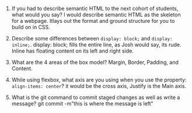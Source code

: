 1. If you had to describe semantic HTML to the next cohort of students, what would you say?
I would describe semantic HTML as the skeleton for a webpage. Itlays out the format and ground structure for you to build on in CSS.

2. Describe some differences between ```display: block;``` and ```display: inline;```.
 display: block; fills the entire line, as Josh would say, its rude. Inline has floating content on its left and right side.
3. What are the 4 areas of the box model?
Margin, Border, Padding, and Content. 

4. While using flexbox, what axis are you using when you use the property: ```align-items: center```?
 it would be the cross axis, Justify is the Main axis.
5. What is the git command to commit staged changes as well as write a message? 
git commit -m"this is where the message is left"
